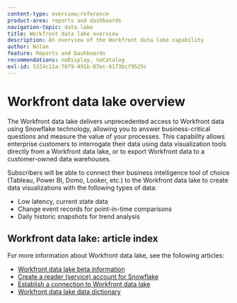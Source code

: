 ```yaml
---
content-type: overview;reference
product-area: reports and dashboards
navigation-topic: data lake
title: Workfront data lake overview
description: An overview of the Workfront data lake capability
author: Nolan
feature: Reports and Dashboards
recommendations: noDisplay, noCatalog
exl-id: 5224c12a-7879-491b-87ec-6173bcf9525c
---
```

# Workfront data lake overview

The Workfront data lake delivers unprecedented access to Workfront data using Snowflake technology, allowing you to answer business-critical questions and measure the value of your processes. This capability allows enterprise customers to interrogate their data using data visualization tools directly from a Workfront data lake, or to export Workfront data to a customer-owned data warehouses.

Subscribers will be able to connect their business intelligence tool of choice (Tableau, Power BI, Domo, Looker, etc.) to the Workfront data lake to create data visualizations with the following types of data:

* Low latency, current state data
* Change event records for point-in-time comparisons
* Daily historic snapshots for trend analysis

## Workfront data lake: article index

For more information about Workfront data lake, see the following articles:

* [Workfront data lake beta information](/help/quicksilver/product-announcements/betas/data-lake-beta/data-lake-beta-information.md)
* [Create a reader (service) account for Snowflake](/help/quicksilver/reports-and-dashboards/data-lake/create-a-reader-account.md)
* [Establish a connection to Workfront data lake](/help/quicksilver/reports-and-dashboards/data-lake/share-data-externally.md)
* [Workfront data lake data dictionary](/help/quicksilver/reports-and-dashboards/data-lake/data-dictionary.md)
<!-- * [Basic Workfront data lake query examples](/help/quicksilver/reports-and-dashboards/data-lake/basic-query-examples.md) -->
